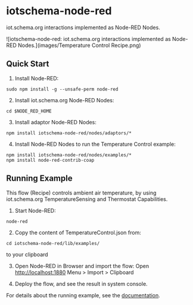 # iotschema-node-red
iot.schema.org interactions implemented as Node-RED Nodes.

![iotschema-node-red: iot.schema.org interactions implemented as Node-RED Nodes.](images/Temperature Control Recipe.png)

## Quick Start
1. Install Node-RED:
```
sudo npm install -g --unsafe-perm node-red
```

2. Install iot.schema.org Node-RED Nodes:
```
cd $NODE_RED_HOME
```

3. Install adaptor Node-RED Nodes:
```
npm install iotschema-node-red/nodes/adaptors/*
```

4. Install Node-RED Nodes to run the Temperature Control example:
```
npm install iotschema-node-red/nodes/examples/*
npm install node-red-contrib-coap
```

## Running Example

This flow (Recipe) controls ambient air temperature, by using iot.schema.org TemperatureSensing and Thermostat Capabilities.

1. Start Node-RED:
```
node-red
```

2. Copy the content of TemperatureControl.json from:
```
cd iotschema-node-red/lib/examples/
```
to your clipboard

3. Open Node-RED in Browser and import the flow: 
Open <http://localhost:1880>
Menu > Import > Clipboard

4. Deploy the flow, and see the result in system console.

For details about the running example, see the [documentation](https://github.com/iot-schema-collab/iotschema-node-red/blob/master/example-doc.md).

